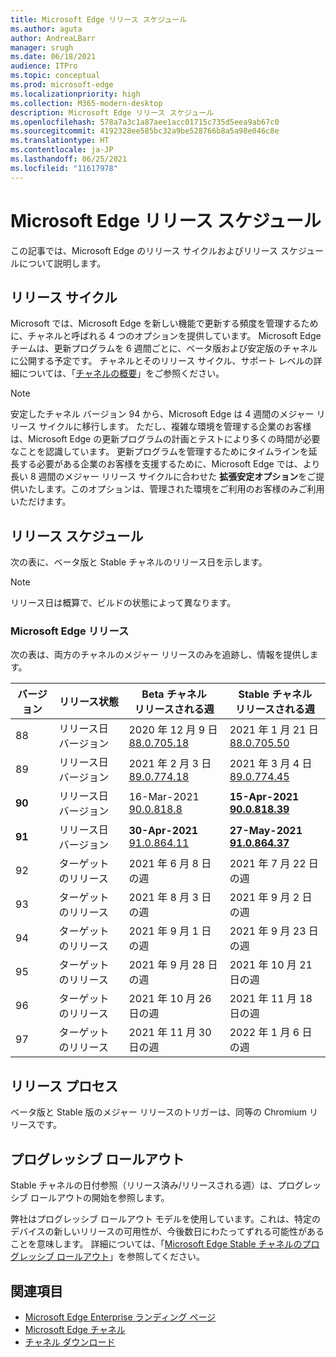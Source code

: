 ```yaml
---
title: Microsoft Edge リリース スケジュール
ms.author: aguta
author: AndreaLBarr
manager: srugh
ms.date: 06/18/2021
audience: ITPro
ms.topic: conceptual
ms.prod: microsoft-edge
ms.localizationpriority: high
ms.collection: M365-modern-desktop
description: Microsoft Edge リリース スケジュール
ms.openlocfilehash: 578a7a3c1a87aee1acc01715c735d5eea9ab67c0
ms.sourcegitcommit: 4192328ee585bc32a9be528766b8a5a98e046c8e
ms.translationtype: HT
ms.contentlocale: ja-JP
ms.lasthandoff: 06/25/2021
ms.locfileid: "11617978"
---
```

# <a name="microsoft-edge-release-schedule"></a>Microsoft Edge リリース スケジュール

この記事では、Microsoft Edge のリリース サイクルおよびリリース スケジュールについて説明します。

## <a name="release-cadence"></a>リリース サイクル

Microsoft では、Microsoft Edge を新しい機能で更新する頻度を管理するために、チャネルと呼ばれる 4 つのオプションを提供しています。 Microsoft Edge チームは、更新プログラムを 6 週間ごとに、ベータ版および安定版のチャネルに公開する予定です。 チャネルとそのリリース サイクル、サポート レベルの詳細については、「[チャネルの概要](./microsoft-edge-channels.md#channel-overview)」をご参照ください。

> [!NOTE]
> 安定したチャネル バージョン 94 から、Microsoft Edge は 4 週間のメジャー リリース サイクルに移行します。 ただし、複雑な環境を管理する企業のお客様は、Microsoft Edge の更新プログラムの計画とテストにより多くの時間が必要なことを認識しています。 更新プログラムを管理するためにタイムラインを延長する必要がある企業のお客様を支援するために、Microsoft Edge では、より長い 8 週間のメジャー リリース サイクルに合わせた **拡張安定オプション**をご提供いたします。このオプションは、管理された環境をご利用のお客様のみご利用いただけます。

## <a name="release-schedule"></a>リリース スケジュール

次の表に、ベータ版と Stable チャネルのリリース日を示します。

> [!NOTE]
> リリース日は概算で、ビルドの状態によって異なります。

### <a name="microsoft-edge-releases"></a>Microsoft Edge リリース

次の表は、両方のチャネルのメジャー リリースのみを追跡し、情報を提供します。

| バージョン | リリース状態 | Beta チャネル<br>リリースされる週 | Stable チャネル<br>リリースされる週 |
|---------|-----|------|--------|
| 88 | リリース日<br>バージョン | 2020 年 12 月 9 日<br>[88.0.705.18](/microsoft-edge-relnote-archive-beta-channel.md#version-88070518-december-9) | 2021 年 1 月 21 日<br>[88.0.705.50](/microsoft-edge-relnote-archive-stable-channel.md#version-88070550-january-21)|
| 89 | リリース日<br>バージョン | 2021 年 2 月 3 日<br>[89.0.774.18](/microsoft-edge-relnote-beta-channel.md#version-89077423-february-8) | 2021 年 3 月 4 日<br>[89.0.774.45](/microsoft-edge-relnote-stable-channel.md#version-89077445-march-4) |
| **90** | リリース日<br>バージョン | 16-Mar-2021<br>[90.0.818.8](/microsoft-edge-relnote-beta-channel.md#version-9008188-march-16) | **15-Apr-2021**<BR>**[90.0.818.39](/microsoft-edge-relnote-stable-channel#version-90081839-april-15)** |
| **91** | リリース日<br>バージョン | **30-Apr-2021**<br>[91.0.864.11](/microsoft-edge-relnote-beta-channel.md#version-91086411-april-30) | **27-May-2021**<BR>**[91.0.864.37](/microsoft-edge-relnote-stable-channel#version-91086437-may-27)** |
| 92 | ターゲットのリリース | 2021 年 6 月 8 日の週 | 2021 年 7 月 22 日の週 |
| 93 | ターゲットのリリース | 2021 年 8 月 3 日の週 | 2021 年 9 月 2 日の週 |
| 94 | ターゲットのリリース | 2021 年 9 月 1 日の週 | 2021 年 9 月 23 日の週 |
| 95 | ターゲットのリリース | 2021 年 9 月 28 日の週 | 2021 年 10 月 21 日の週 |
| 96 | ターゲットのリリース | 2021 年 10 月 26 日の週 | 2021 年 11 月 18日の週 |
| 97 | ターゲットのリリース | 2021 年 11 月 30 日の週 | 2022 年 1 月 6 日の週 |

## <a name="release-process"></a>リリース プロセス

ベータ版と Stable 版のメジャー リリースのトリガーは、同等の Chromium リリースです。

## <a name="progressive-rollouts"></a>プログレッシブ ロールアウト

Stable チャネルの日付参照（リリース済み/リリースされる週）は、プログレッシブ ロールアウトの開始を参照します。

弊社はプログレッシブ ロールアウト モデルを使用しています。これは、特定のデバイスの新しいリリースの可用性が、今後数日にわたってずれる可能性があることを意味します。 詳細については、「[Microsoft Edge Stable チャネルのプログレッシブ ロールアウト](/deployedge/microsoft-edge-update-progressive-rollout)」を参照してください。

## <a name="see-also"></a>関連項目

- [Microsoft Edge Enterprise ランディング ページ](https://aka.ms/EdgeEnterprise)
- [Microsoft Edge チャネル](/deployedge/microsoft-edge-channels)
- [チャネル ダウンロード](https://www.microsoft.com/edge/business/download)